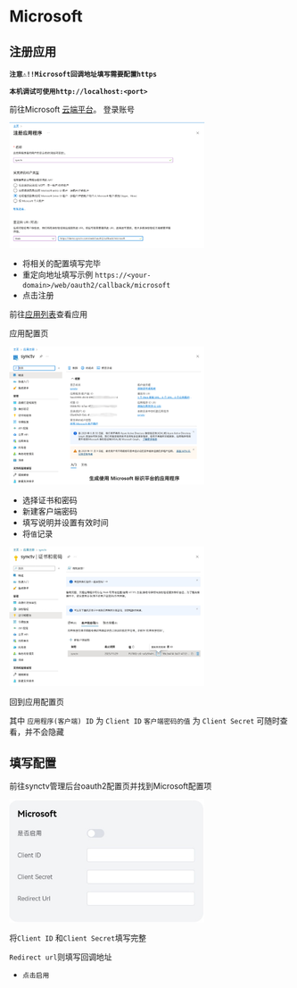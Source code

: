 # Microsoft
## 注册应用

**`注意⚠️!!Microsoft回调地址填写需要配置https`**

**`本机调试可使用http://localhost:<port>`**

前往Microsoft [云端平台](https://portal.azure.com/#view/Microsoft_AAD_RegisteredApps/CreateApplicationBlade/quickStartType~/null/isMSAApp~/false)。
登录账号

<img width="350px" alt="oauth2-microsoft-mkdir" src="/img/oauth2/oauth2-microsoft-mkdir.jpg"/>


* 将相关的配置填写完毕
* 重定向地址填写示例 `https://<your-domain>/web/oauth2/callback/microsoft`
* 点击注册

前往[应用列表](https://portal.azure.com/#view/Microsoft_AAD_RegisteredApps/ApplicationsListBlade)查看应用

应用配置页

<img width="350px" alt="oauth2-microsoft-ID" src="/img/oauth2/oauth2-microsoft-ID.jpg"/>

* 选择证书和密码
* 新建客户端密码
* 填写说明并设置有效时间
* 将`值`记录

<img width="350px"
alt="oauth2-microsoft-config"
src="/img/oauth2/oauth2-microsoft-info.jpg"
/>

回到应用配置页

其中 
`应用程序(客户端) ID` 为 `Client ID`
`客户端密码的值` 为 `Client Secret`
可随时查看，并不会隐藏
## 填写配置
前往synctv管理后台oauth2配置页并找到Microsoft配置项

<img width="350px"
alt="oauth2-microsoft-config"
src="/img/oauth2/oauth2-microsoft-config.jpg"
/>

将`Client ID` 和`Client Secret`填写完整

`Redirect url`则填写回调地址

- `点击启用`